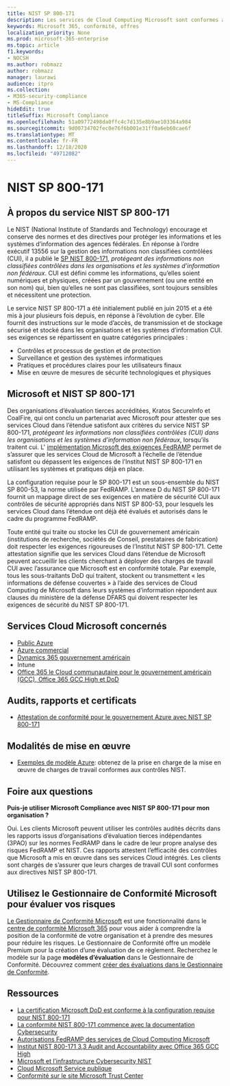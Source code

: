```yaml
---
title: NIST SP 800-171
description: Les services de Cloud Computing Microsoft sont conformes aux directives NIST SP 800-171 pour protéger les informations non classées contrôlées (CUI) dans les systèmes d’information non fédéraux.
keywords: Microsoft 365, conformité, offres
localization_priority: None
ms.prod: microsoft-365-enterprise
ms.topic: article
f1.keywords:
- NOCSH
ms.author: robmazz
author: robmazz
manager: laurawi
audience: itpro
ms.collection:
- M365-security-compliance
- MS-Compliance
hideEdit: true
titleSuffix: Microsoft Compliance
ms.openlocfilehash: 51a09772498da0ffc4c7d135e8b9ae103364a984
ms.sourcegitcommit: 9d00734702fec0e76f6b001e31ff0a6eb60cae6f
ms.translationtype: MT
ms.contentlocale: fr-FR
ms.lasthandoff: 12/18/2020
ms.locfileid: "49712082"
---
```

# <a name="nist-sp-800-171"></a>NIST SP 800-171

## <a name="about-nist-sp-800-171"></a>À propos du service NIST SP 800-171

Le NIST (National Institute of Standards and Technology) encourage et conserve des normes et des directives pour protéger les informations et les systèmes d’information des agences fédérales. En réponse à l’ordre exécutif 13556 sur la gestion des informations non classifiées contrôlées (CUI), il a publié le [SP NIST 800-171](https://csrc.nist.gov/publications/detail/sp/800-171/rev-1/final), *protégeant des informations non classifiées contrôlées dans les organisations et les systèmes d’information non fédéraux*. CUI est défini comme les informations, qu’elles soient numériques et physiques, créées par un gouvernement (ou une entité en son nom) qui, bien qu’elles ne sont pas classifiées, sont toujours sensibles et nécessitent une protection.

Le service NIST SP 800-171 a été initialement publié en juin 2015 et a été mis à jour plusieurs fois depuis, en réponse à l’évolution de cyber. Elle fournit des instructions sur le mode d’accès, de transmission et de stockage sécurisé et stocké dans les organisations et les systèmes d’information CUI. ses exigences se répartissent en quatre catégories principales :

- Contrôles et processus de gestion et de protection
- Surveillance et gestion des systèmes informatiques
- Pratiques et procédures claires pour les utilisateurs finaux
- Mise en œuvre de mesures de sécurité technologiques et physiques

## <a name="microsoft-and-nist-sp-800-171"></a>Microsoft et NIST SP 800-171

Des organisations d’évaluation tierces accréditées, Kratos SecureInfo et CoalFire, qui ont conclu un partenariat avec Microsoft pour attester que ses services Cloud dans l’étendue satisfont aux critères du service NIST SP 800-171, *protégeant les informations non classifiées contrôlées (CUI) dans les organisations et les systèmes d’information non fédéraux*, lorsqu’ils traitent cui. L' [implémentation Microsoft des exigences FedRAMP](offering-fedramp.md) permet de s’assurer que les services Cloud de Microsoft à l’échelle de l’étendue satisfont ou dépassent les exigences de l’Institut NIST SP 800-171 en utilisant les systèmes et pratiques déjà en place.

La configuration requise pour le SP 800-171 est un sous-ensemble du NIST SP 800-53, la norme utilisée par FedRAMP. L’annexe D du NIST SP 800-171 fournit un mappage direct de ses exigences en matière de sécurité CUI aux contrôles de sécurité appropriés dans NIST SP 800-53, pour lesquels les services Cloud dans l’étendue ont déjà été évalués et autorisés dans le cadre du programme FedRAMP.

Toute entité qui traite ou stocke les CUI de gouvernement américain (institutions de recherche, sociétés de Conseil, prestataires de fabrication) doit respecter les exigences rigoureuses de l’Institut NIST SP 800-171. Cette attestation signifie que les services Cloud dans l’étendue de Microsoft peuvent accueillir les clients cherchant à déployer des charges de travail CUI avec l’assurance que Microsoft est en conformité totale. Par exemple, tous les sous-traitants DoD qui traitent, stockent ou transmettent « les informations de défense couvertes » à l’aide des services de Cloud Computing de Microsoft dans leurs systèmes d’information répondent aux clauses du ministère de la défense DFARS qui doivent respecter les exigences de sécurité du NIST SP 800-171.

## <a name="microsoft-in-scope-cloud-services"></a>Services Cloud Microsoft concernés

- [Public Azure](https://aka.ms/AzureCompliance)
- [Azure commercial](https://azure.microsoft.com/resources/microsoft-azure-compliance-offerings/)
- [Dynamics 365 gouvernement américain](https://aka.ms/d365-compliance-list)
- Intune
- [Office 365 le Cloud communautaire pour le gouvernement américain (GCC), Office 365 GCC High et DoD](https://aka.ms/o365-compliance-framework)

## <a name="audits-reports-and-certificates"></a>Audits, rapports et certificats

- [Attestation de conformité pour le gouvernement Azure avec NIST SP 800-171](https://aka.ms/Azure-NIST-800-171)

## <a name="how-to-implement"></a>Modalités de mise en œuvre

- [Exemples de modèle Azure](https://docs.microsoft.com/azure/governance/blueprints/samples/): obtenez de la prise en charge de la mise en œuvre de charges de travail conformes aux contrôles NIST.

## <a name="frequently-asked-questions"></a>Foire aux questions

**Puis-je utiliser Microsoft Compliance avec NIST SP 800-171 pour mon organisation ?**

Oui. Les clients Microsoft peuvent utiliser les contrôles audités décrits dans les rapports issus d’organisations d’évaluation tierces indépendantes (3PAO) sur les normes FedRAMP dans le cadre de leur propre analyse des risques FedRAMP et NIST. Ces rapports attestent l’efficacité des contrôles que Microsoft a mis en œuvre dans ses services Cloud intégrés. Les clients sont chargés de s’assurer que leurs charges de travail CUI sont conformes aux directives NIST SP 800-171.

## <a name="use-microsoft-compliance-manager-to-assess-your-risk"></a>Utilisez le Gestionnaire de Conformité Microsoft pour évaluer vos risques

[Le Gestionnaire de Conformité Microsoft](https://docs.microsoft.com/microsoft-365/compliance/compliance-manager) est une fonctionnalité dans le [centre de conformité Microsoft 365](https://docs.microsoft.com/microsoft-365/compliance/microsoft-365-compliance-center) pour vous aider à comprendre la position de la conformité de votre organisation et à prendre des mesures pour réduire les risques. Le Gestionnaire de Conformité offre un modèle Premium pour la création d’une évaluation de ce règlement. Recherchez le modèle sur la page **modèles d’évaluation** dans le Gestionnaire de Conformité. Découvrez comment [créer des évaluations dans le Gestionnaire de Conformité](https://docs.microsoft.com/microsoft-365/compliance/compliance-manager-assessments).

## <a name="resources"></a>Ressources

- [La certification Microsoft DoD est conforme à la configuration requise pour NIST 800-171](offering-DoD-DISA-L2-L4-L5.md)
- [La conformité NIST 800-171 commence avec la documentation Cybersecurity](https://www.nist800171.com/)
- [Autorisations FedRAMP des services de Cloud Computing Microsoft](https://marketplace.fedramp.gov/index.html?status=Compliant&sort=productName#/products)
- [Institut NIST 800-171 3,3 Audit and Accountability avec Office 365 GCC High](https://info.summit7systems.com/blog/nist-3.3-audit-and-accountability-with-office-365)
- [Microsoft et l’infrastructure Cybersecurity NIST](offering-nist-csf.md)
- [Cloud Microsoft Service publique](https://www.microsoft.com/enterprise/government)
- [Conformité sur le site Microsoft Trust Center](https://www.microsoft.com/trust-center/compliance/compliance-overview)
